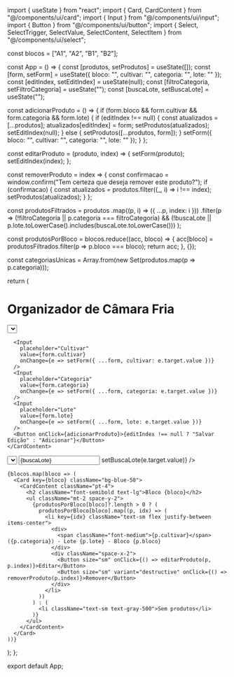 import { useState } from "react"; import { Card, CardContent } from "@/components/ui/card"; import { Input } from "@/components/ui/input"; import { Button } from "@/components/ui/button"; import { Select, SelectTrigger, SelectValue, SelectContent, SelectItem } from "@/components/ui/select";

const blocos = ["A1", "A2", "B1", "B2"];

const App = () => { const [produtos, setProdutos] = useState([]); const [form, setForm] = useState({ bloco: "", cultivar: "", categoria: "", lote: "" }); const [editIndex, setEditIndex] = useState(null); const [filtroCategoria, setFiltroCategoria] = useState(""); const [buscaLote, setBuscaLote] = useState("");

const adicionarProduto = () => { if (form.bloco && form.cultivar && form.categoria && form.lote) { if (editIndex !== null) { const atualizados = [...produtos]; atualizados[editIndex] = form; setProdutos(atualizados); setEditIndex(null); } else { setProdutos([...produtos, form]); } setForm({ bloco: "", cultivar: "", categoria: "", lote: "" }); } };

const editarProduto = (produto, index) => { setForm(produto); setEditIndex(index); };

const removerProduto = index => { const confirmacao = window.confirm("Tem certeza que deseja remover este produto?"); if (confirmacao) { const atualizados = produtos.filter((_, i) => i !== index); setProdutos(atualizados); } };

const produtosFiltrados = produtos .map((p, i) => ({ ...p, index: i })) .filter(p => (!filtroCategoria || p.categoria === filtroCategoria) && (!buscaLote || p.lote.toLowerCase().includes(buscaLote.toLowerCase())) );

const produtosPorBloco = blocos.reduce((acc, bloco) => { acc[bloco] = produtosFiltrados.filter(p => p.bloco === bloco); return acc; }, {});

const categoriasUnicas = Array.from(new Set(produtos.map(p => p.categoria)));

return ( <div className="p-4 space-y-6"> <h1 className="text-2xl font-bold">Organizador de Câmara Fria</h1>

<Card>
    <CardContent className="space-y-2 pt-4">
      <Select value={form.bloco} onValueChange={value => setForm({ ...form, bloco: value })}>
        <SelectTrigger>
          <SelectValue placeholder="Selecione o bloco" />
        </SelectTrigger>
        <SelectContent>
          {blocos.map(bloco => (
            <SelectItem key={bloco} value={bloco}>{bloco}</SelectItem>
          ))}
        </SelectContent>
      </Select>

      <Input
        placeholder="Cultivar"
        value={form.cultivar}
        onChange={e => setForm({ ...form, cultivar: e.target.value })}
      />
      <Input
        placeholder="Categoria"
        value={form.categoria}
        onChange={e => setForm({ ...form, categoria: e.target.value })}
      />
      <Input
        placeholder="Lote"
        value={form.lote}
        onChange={e => setForm({ ...form, lote: e.target.value })}
      />
      <Button onClick={adicionarProduto}>{editIndex !== null ? "Salvar Edição" : "Adicionar"}</Button>
    </CardContent>
  </Card>

  <div className="grid grid-cols-2 gap-4">
    <Card>
      <CardContent className="space-y-2 pt-4">
        <Select value={filtroCategoria} onValueChange={setFiltroCategoria}>
          <SelectTrigger>
            <SelectValue placeholder="Filtrar por categoria" />
          </SelectTrigger>
          <SelectContent>
            <SelectItem value="">Todas</SelectItem>
            {categoriasUnicas.map(cat => (
              <SelectItem key={cat} value={cat}>{cat}</SelectItem>
            ))}
          </SelectContent>
        </Select>
        <Input
          placeholder="Buscar por lote"
          value={buscaLote}
          onChange={e => setBuscaLote(e.target.value)}
        />
      </CardContent>
    </Card>

    {blocos.map(bloco => (
      <Card key={bloco} className="bg-blue-50">
        <CardContent className="pt-4">
          <h2 className="font-semibold text-lg">Bloco {bloco}</h2>
          <ul className="mt-2 space-y-2">
            {produtosPorBloco[bloco]?.length > 0 ? (
              produtosPorBloco[bloco].map((p, idx) => (
                <li key={idx} className="text-sm flex justify-between items-center">
                  <div>
                    <span className="font-medium">{p.cultivar}</span> ({p.categoria}) - Lote {p.lote} - Bloco {p.bloco}
                  </div>
                  <div className="space-x-2">
                    <Button size="sm" onClick={() => editarProduto(p, p.index)}>Editar</Button>
                    <Button size="sm" variant="destructive" onClick={() => removerProduto(p.index)}>Remover</Button>
                  </div>
                </li>
              ))
            ) : (
              <li className="text-sm text-gray-500">Sem produtos</li>
            )}
          </ul>
        </CardContent>
      </Card>
    ))}
  </div>
</div>

); };

export default App;
